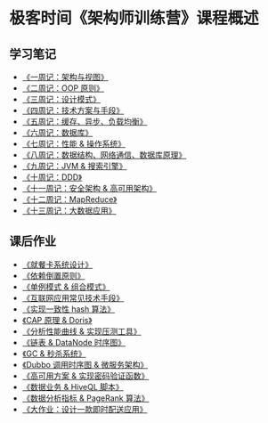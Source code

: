 # 极客时间《架构师训练营》课程概述

## 学习笔记

- [《一周记：架构与视图》][1]
- [《二周记：OOP 原则》][4]
- [《三周记：设计模式》][6]
- [《四周记：技术方案与手段》][8]
- [《五周记：缓存、异步、负载均衡》][10]
- [《六周记：数据库》][12]
- [《七周记：性能 & 操作系统》][14]
- [《八周记：数据结构、网络通信、数据库原理》][16]
- [《九周记：JVM & 搜索引擎》][18]
- [《十周记：DDD》][20]
- [《十一周记：安全架构 & 高可用架构》][21]
- [《十二周记：MapReduce》][24]
- [《十三周记：大数据应用》][26]

## 课后作业

- [《就餐卡系统设计》][2]
- [《依赖倒置原则》][3]
- [《单例模式 & 组合模式》][5]
- [《互联网应用常见技术手段》][7]
- [《实现一致性 hash 算法》][9]
- [《CAP 原理 & Doris》][11]
- [《分析性能曲线 & 实现压测工具》][13]
- [《链表 & DataNode 时序图》][15]
- [《GC & 秒杀系统》][17]
- [《Dubbo 调用时序图 & 微服务架构》][19]
- [《高可用方案 & 实现密码验证函数》][22]
- [《数据业务 & HiveQL 脚本》][23]
- [《数据分析指标 & PageRank 算法》][25]
- [《大作业：设计一款即时配送应用》][27]

[1]: https://www.jianshu.com/p/86f3eb140e31
[2]: https://www.jianshu.com/p/03b4798de0f2
[3]: https://www.jianshu.com/p/7095d2e1d74e
[4]: https://www.jianshu.com/p/b7e4fed57e60
[5]: https://www.jianshu.com/p/d3df64f27643
[6]: https://www.jianshu.com/p/87fb720b809f
[7]: https://www.jianshu.com/p/77ca5ccd9e2d
[8]: https://www.jianshu.com/p/ef56a8c7a1ae
[9]: https://www.jianshu.com/p/f013e773c79a
[10]: https://www.jianshu.com/p/d090c31bc956
[11]: https://www.jianshu.com/p/bc2bbdc62602
[12]: https://www.jianshu.com/p/1903e4d7c330
[13]: https://www.jianshu.com/p/8155431ea313
[14]: https://www.jianshu.com/p/9a29144d02d9
[15]: https://www.jianshu.com/p/27762a230af9
[16]: https://www.jianshu.com/p/f4f917b2803b
[17]: https://www.jianshu.com/p/af64fd69309f
[18]: https://www.jianshu.com/p/6714d4dff89c
[19]: https://www.jianshu.com/p/fb73827b930d
[20]: https://www.jianshu.com/p/44e768c57311
[21]: https://www.jianshu.com/p/8f0f2ceb8ff5
[22]: https://www.jianshu.com/p/38c99223a39e
[23]: https://www.jianshu.com/p/6f51c746f68b
[24]: https://www.jianshu.com/p/dc108dd99718
[25]: https://www.jianshu.com/p/5dd2e7086807
[26]: https://www.jianshu.com/p/d431da1adc09
[27]: https://www.jianshu.com/p/1d53f7aeaa7e
